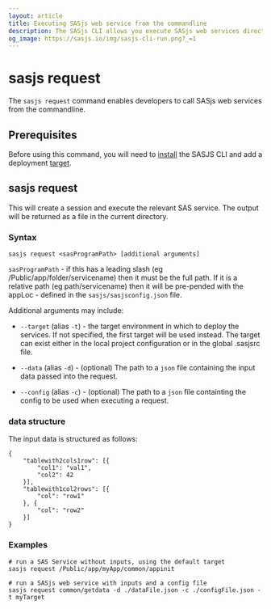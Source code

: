 ```yaml
---
layout: article
title: Executing SASjs web service from the commandline
description: The SASjs CLI allows you execute SASjs web services directly from the command line
og_image: https://sasjs.io/img/sasjs-cli-run.png?_=1
---
```


sasjs request
====================

The `sasjs request` command enables developers to call SASjs web services from the commandline.

## Prerequisites
Before using this command, you will need to [install](/installation) the SASJS CLI and add a deployment [target](/add).

## sasjs request

This will create a session and execute the relevant SAS service. The output will be returned as a file in the current directory.

### Syntax

```
sasjs request <sasProgramPath> [additional arguments]
```

`sasProgramPath` - if this has a leading slash (eg /Public/app/folder/servicename) then it must be the full path. If it is a relative path (eg path/servicename) then it will be pre-pended with the appLoc - defined in the `sasjs/sasjsconfig.json` file.

Additional arguments may include:

* `--target` (alias `-t`) - the target environment in which to deploy the services.  If not specified, the first target will be used instead.
The target can exist either in the local project configuration or in the global .sasjsrc file.

* `--data` (alias `-d`) - (optional) The path to a `json` file containing the input data passed into the request.

* `--config` (alias `-c`) - (optional) The path to a `json` file containting the config to be used when executing a request.

### data structure

The input data is structured as follows:

```
{
    "tablewith2cols1row": [{
        "col1": "val1",
        "col2": 42
    }],
    "tablewith1col2rows": [{
        "col": "row1"
    }, {
        "col": "row2"
    }]
}
```


### Examples

```
# run a SAS Service without inputs, using the default target
sasjs request /Public/app/myApp/common/appinit

# run a SASjs web service with inputs and a config file
sasjs request common/getdata -d ./dataFile.json -c ./configFile.json -t myTarget
```

